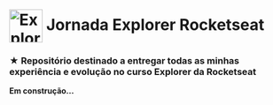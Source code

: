  # <img src="https://imgur.com/X4HdxWx.png"  width="60px" align="center" alt="Explorer logo"> Jornada Explorer Rocketseat
 ### ★ Repositório destinado a entregar todas as minhas experiência e evolução no curso Explorer da Rocketseat
 
 **Em construção...**
